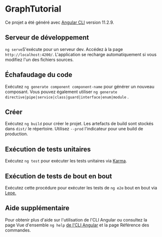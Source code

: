 # <a name="graphtutorial"></a>GraphTutorial

Ce projet a été généré avec [Angular CLI](https://github.com/angular/angular-cli) version 11.2.9.

## <a name="development-server"></a>Serveur de développement

`ng serve`S'exécute pour un serveur dev. Accédez à la page `http://localhost:4200/`. L'application se recharge automatiquement si vous modifiez l'un des fichiers sources.

## <a name="code-scaffolding"></a>Échafaudage du code

Exécutez `ng generate component component-name` pour générer un nouveau composant. Vous pouvez également utiliser `ng generate directive|pipe|service|class|guard|interface|enum|module` .

## <a name="build"></a>Créer

Exécutez `ng build` pour créer le projet. Les artefacts de build sont stockés dans `dist/` le répertoire. Utilisez `--prod` l'indicateur pour une build de production.

## <a name="running-unit-tests"></a>Exécution de tests unitaires

Exécutez `ng test` pour exécuter les tests unitaires via [Karma](https://karma-runner.github.io).

## <a name="running-end-to-end-tests"></a>Exécution de tests de bout en bout

Exécutez cette procédure pour exécuter les tests de `ng e2e` bout en bout via [Leoe.](http://www.protractortest.org/)

## <a name="further-help"></a>Aide supplémentaire

Pour obtenir plus d'aide sur l'utilisation de l'CLI Angular ou consultez la page Vue d'ensemble `ng help` [de l'CLI Angular](https://angular.io/cli) et la page Référence des commandes.
